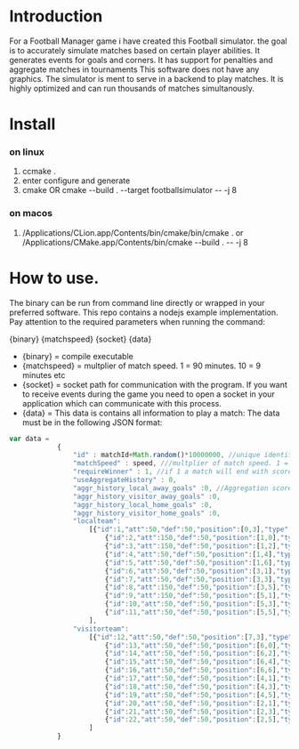# Introduction
For a Football Manager game i have created this Football simulator.
the goal is to accurately simulate matches based on certain player abilities.
It generates events for goals and corners. It has support for penalties and aggregate matches in tournaments
This software does not have any graphics. The simulator is ment to serve in a backend to play matches.
It is highly optimized and can run thousands of matches simultanously.

# Install

### on linux
1. ccmake .
2. enter configure and generate
3. cmake OR cmake --build . --target footballsimulator -- -j 8


### on macos
1. /Applications/CLion.app/Contents/bin/cmake/bin/cmake .
or /Applications/CMake.app/Contents/bin/cmake --build . -- -j 8

# How to use.
The binary can be run from command line directly or wrapped in your preferred software.
This repo contains a nodejs example implementation.
Pay attention to the required parameters when running the command:

{binary} {matchspeed} {socket} {data}

* {binary} = compile executable
* {matchspeed} = multplier of match speed. 1 = 90 minutes. 10 = 9 minutes etc
* {socket} = socket path for communication with the program. If you want to receive events during the game you need to open a socket in your application which can communicate with this process.
* {data} = This data is contains all information to play a match: The data must be in the following JSON format:

```javascript
var data =
            {
                "id" : matchId+Math.random()*10000000, //unique identifier for a match. must be unique when using paralell
                "matchSpeed" : speed, ///multplier of match speed. 1 = 90 minutes. 10 = 9 minutes etc
                "requireWinner" : 1, //if 1 a match will end with score difference or penalties
                "useAggregateHistory" : 0,
                "aggr_history_local_away_goals" :0, //Aggregation score of a previous match
                "aggr_history_visitor_away_goals" :0,
                "aggr_history_local_home_goals" :0,
                "aggr_history_visitor_home_goals" :0,
                "localteam":
                    [{"id":1,"att":50,"def":50,"position":[0,3],"type":"goal"},
                        {"id":2,"att":150,"def":50,"position":[1,0],"type":"def"},
                        {"id":3,"att":150,"def":50,"position":[1,2],"type":"def"},
                        {"id":4,"att":50,"def":50,"position":[1,4],"type":"def"},
                        {"id":5,"att":50,"def":50,"position":[1,6],"type":"def"},
                        {"id":6,"att":50,"def":50,"position":[3,1],"type":"mid"},
                        {"id":7,"att":50,"def":50,"position":[3,3],"type":"mid"},
                        {"id":8,"att":150,"def":50,"position":[3,5],"type":"mid"},
                        {"id":9,"att":150,"def":50,"position":[5,1],"type":"att"},
                        {"id":10,"att":50,"def":50,"position":[5,3],"type":"att"},
                        {"id":11,"att":50,"def":50,"position":[5,5],"type":"att"},
                    ],
                "visitorteam":
                    [{"id":12,"att":50,"def":50,"position":[7,3],"type":"goal"},
                        {"id":13,"att":50,"def":50,"position":[6,0],"type":"def"},
                        {"id":14,"att":50,"def":50,"position":[6,2],"type":"def"},
                        {"id":15,"att":50,"def":50,"position":[6,4],"type":"def"},
                        {"id":16,"att":50,"def":50,"position":[6,6],"type":"def"},
                        {"id":17,"att":50,"def":50,"position":[4,1],"type":"mid"},
                        {"id":18,"att":50,"def":50,"position":[4,3],"type":"mid"},
                        {"id":19,"att":50,"def":50,"position":[4,5],"type":"mid"},
                        {"id":20,"att":50,"def":50,"position":[2,1],"type":"att"},
                        {"id":21,"att":50,"def":50,"position":[2,3],"type":"att"},
                        {"id":22,"att":50,"def":50,"position":[2,5],"type":"att"},
                    ]
            }

```